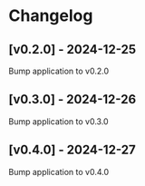 # Changelog

## [v0.2.0] - 2024-12-25
Bump application to v0.2.0

## [v0.3.0] - 2024-12-26
Bump application to v0.3.0

## [v0.4.0] - 2024-12-27
Bump application to v0.4.0

